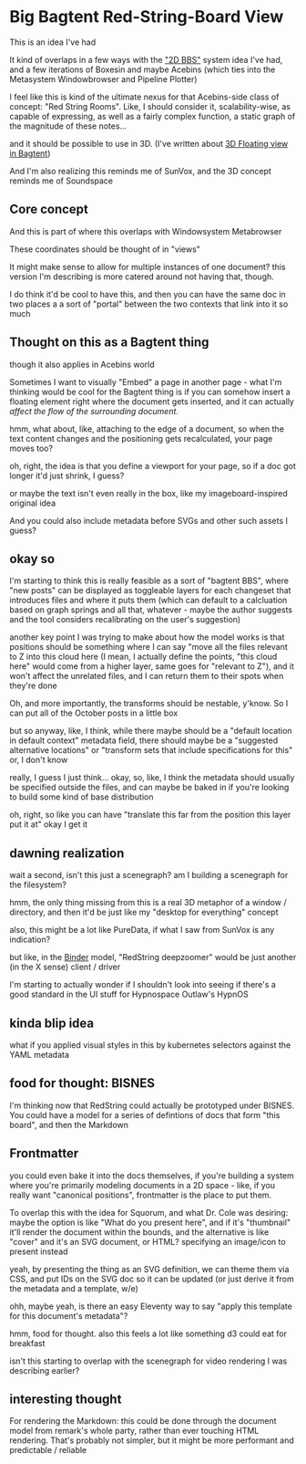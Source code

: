 # Big Bagtent Red-String-Board View

This is an idea I've had

It kind of overlaps in a few ways with the ["2D BBS"][Squorum] system idea I've had, and a few iterations of Boxesin and maybe Acebins (which ties into the Metasystem Windowbrowser and Pipeline Plotter)

[Squorum]: 80c01468-5a12-4496-90f0-64abad259156.md

I feel like this is kind of the ultimate nexus for that Acebins-side class of concept: "Red String Rooms". Like, I should consider it, scalability-wise, as capable of expressing, as well as a fairly complex function, a static graph of the magnitude of these notes...

and it should be possible to use in 3D. (I've written about [3D Floating view in Bagtent](090b0260-e61d-490d-8031-fa89da8229da.md))

And I'm also realizing this reminds me of SunVox, and the 3D concept reminds me of Soundspace

## Core concept

And this is part of where this overlaps with Windowsystem Metabrowser

These coordinates should be thought of in "views"

It might make sense to allow for multiple instances of one document? this version I'm describing is more catered around not having that, though.

I do think it'd be cool to have this, and then you can have the same doc in two places a a sort of "portal" between the two contexts that link into it so much

## Thought on this as a Bagtent thing

though it also applies in Acebins world

Sometimes I want to visually "Embed" a page in another page - what I'm thinking would be cool for the Bagtent thing is if you can somehow insert a floating element right where the document gets inserted, and it can actually *affect the flow of the surrounding document*.

hmm, what about, like, attaching to the edge of a document, so when the text content changes and the positioning gets recalculated, your page moves too?

oh, right, the idea is that you define a viewport for your page, so if a doc got longer it'd just shrink, I guess?

or maybe the text isn't even really in the box, like my imageboard-inspired original idea

And you could also include metadata before SVGs and other such assets I guess?

## okay so

I'm starting to think this is really feasible as a sort of "bagtent BBS", where "new posts" can be displayed as toggleable layers for each changeset that introduces files and where it puts them (which can default to a calcluation based on graph springs and all that, whatever - maybe the author suggests and the tool considers recalibrating on the user's suggestion)

another key point I was trying to make about how the model works is that positions should be something where I can say "move all the files relevant to Z into this cloud here (I mean, I actually define the points, "this cloud here" would come from a higher layer, same goes for "relevant to Z"), and it won't affect the unrelated files, and I can return them to their spots when they're done

Oh, and more importantly, the transforms should be nestable, y'know. So I can put all of the October posts in a little box

but so anyway, like, I think, while there maybe should be a "default location in default context" metadata field, there should maybe be a "suggested alternative locations" or "transform sets that include specifications for this" or, I don't know

really, I guess I just think... okay, so, like, I think the metadata should usually be specified outside the files, and can maybe be baked in if you're looking to build some kind of base distribution

oh, right, so like you can have "translate this far from the position this layer put it at" okay I get it

## dawning realization

wait a second, isn't this just a scenegraph? am I building a scenegraph for the filesystem?

hmm, the only thing missing from this is a real 3D metaphor of a window / directory, and then it'd be just like my "desktop for everything" concept

also, this might be a lot like PureData, if what I saw from SunVox is any indication?

but like, in the [Binder](4eff1f7b-0862-4cbb-83d7-9622d143ebfb.md) model, "RedString deepzoomer" would be just another (in the X sense) client / driver

I'm starting to actually wonder if I shouldn't look into seeing if there's a good standard in the UI stuff for Hypnospace Outlaw's HypnOS

## kinda blip idea

what if you applied visual styles in this by kubernetes selectors against the YAML metadata

## food for thought: BISNES

I'm thinking now that RedString could actually be prototyped under BISNES. You could have a model for a series of defintions of docs that form "this board", and then the Markdown

## Frontmatter

you could even bake it into the docs themselves, if you're building a system where you're primarily modeling documents in a 2D space - like, if you really want "canonical positions", frontmatter is the place to put them.

To overlap this with the idea for Squorum, and what Dr. Cole was desiring: maybe the option is like "What do you present here", and if it's "thumbnail" it'll render the document within the bounds, and the alternative is like "cover" and it's an SVG document, or HTML? specifying an image/icon to present instead

yeah, by presenting the thing as an SVG definition, we can theme them via CSS, and put IDs on the SVG doc so it can be updated (or just derive it from the metadata and a template, w/e)

ohh, maybe yeah, is there an easy Eleventy way to say "apply this template for this document's metadata"?

hmm, food for thought. also this feels a lot like something d3 could eat for breakfast

isn't this starting to overlap with the scenegraph for video rendering I was describing earlier?

## interesting thought

For rendering the Markdown: this could be done through the document model from remark's whole party, rather than ever touching HTML rendering. That's probably not simpler, but it might be more performant and predictable / reliable
